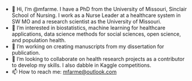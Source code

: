 - 👋 Hi, I’m @mfarme. I have a PhD from the University of Missouri, Sinclair School of Nursing. I work as a Nurse Leader at a healthcare system in SW MO and a research scientist as the University of Missouri. 
- 👀 I’m interested in biostatistics, machine learning for healthcare applications, data science methods for social sciences, open science, and population health. 
- 🌱 I’m working on creating manuscripts from my dissertation for publication.
- 💞️ I’m looking to collaborate on health research projects as a contributor to develop my skills. I also dabble in Kaggle competitions. 
- 📫 How to reach me: mfarme@outlook.com
<!---
mfarme/mfarme is a ✨ special ✨ repository because its `README.md` (this file) appears on your GitHub profile.
You can click the Preview link to take a look at your changes.
--->

